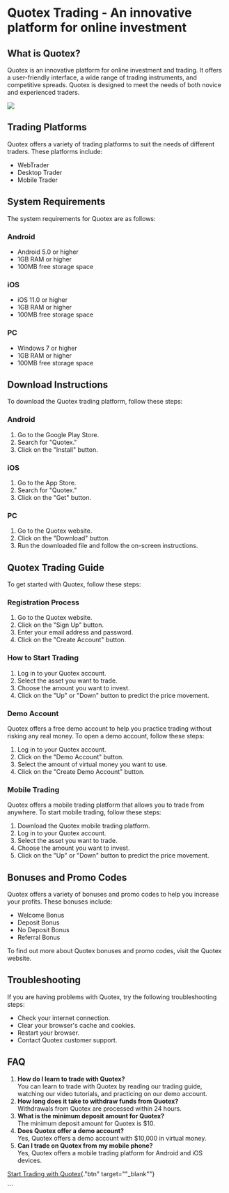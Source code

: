 # Quotex Trading - An innovative platform for online investment

## What is Quotex?

Quotex is an innovative platform for online investment and trading. It
offers a user-friendly interface, a wide range of trading instruments,
and competitive spreads. Quotex is designed to meet the needs of both
novice and experienced traders.

[![](https://static.quotex.io/files/4_en/300_250.jpg)](https://traff.sbs/brokerqxlid)

## Trading Platforms

Quotex offers a variety of trading platforms to suit the needs of
different traders. These platforms include:

-   WebTrader
-   Desktop Trader
-   Mobile Trader

## System Requirements

The system requirements for Quotex are as follows:

### Android

-   Android 5.0 or higher
-   1GB RAM or higher
-   100MB free storage space

### iOS

-   iOS 11.0 or higher
-   1GB RAM or higher
-   100MB free storage space

### PC

-   Windows 7 or higher
-   1GB RAM or higher
-   100MB free storage space

## Download Instructions

To download the Quotex trading platform, follow these steps:

### Android

1.  Go to the Google Play Store.
2.  Search for "Quotex."
3.  Click on the "Install" button.

### iOS

1.  Go to the App Store.
2.  Search for "Quotex."
3.  Click on the "Get" button.

### PC

1.  Go to the Quotex website.
2.  Click on the "Download" button.
3.  Run the downloaded file and follow the on-screen instructions.

## Quotex Trading Guide

To get started with Quotex, follow these steps:

### Registration Process

1.  Go to the Quotex website.
2.  Click on the "Sign Up" button.
3.  Enter your email address and password.
4.  Click on the "Create Account" button.

### How to Start Trading

1.  Log in to your Quotex account.
2.  Select the asset you want to trade.
3.  Choose the amount you want to invest.
4.  Click on the "Up" or "Down" button to predict the price
    movement.

### Demo Account

Quotex offers a free demo account to help you practice trading without
risking any real money. To open a demo account, follow these steps:

1.  Log in to your Quotex account.
2.  Click on the "Demo Account" button.
3.  Select the amount of virtual money you want to use.
4.  Click on the "Create Demo Account" button.

### Mobile Trading

Quotex offers a mobile trading platform that allows you to trade from
anywhere. To start mobile trading, follow these steps:

1.  Download the Quotex mobile trading platform.
2.  Log in to your Quotex account.
3.  Select the asset you want to trade.
4.  Choose the amount you want to invest.
5.  Click on the "Up" or "Down" button to predict the price
    movement.

## Bonuses and Promo Codes

Quotex offers a variety of bonuses and promo codes to help you increase
your profits. These bonuses include:

-   Welcome Bonus
-   Deposit Bonus
-   No Deposit Bonus
-   Referral Bonus

To find out more about Quotex bonuses and promo codes, visit the Quotex
website.

## Troubleshooting

If you are having problems with Quotex, try the following
troubleshooting steps:

-   Check your internet connection.
-   Clear your browser\'s cache and cookies.
-   Restart your browser.
-   Contact Quotex customer support.

## FAQ

1.  **How do I learn to trade with Quotex?**\
    You can learn to trade with Quotex by reading our trading guide,
    watching our video tutorials, and practicing on our demo account.
2.  **How long does it take to withdraw funds from Quotex?**\
    Withdrawals from Quotex are processed within 24 hours.
3.  **What is the minimum deposit amount for Quotex?**\
    The minimum deposit amount for Quotex is \$10.
4.  **Does Quotex offer a demo account?**\
    Yes, Quotex offers a demo account with \$10,000 in virtual money.
5.  **Can I trade on Quotex from my mobile phone?**\
    Yes, Quotex offers a mobile trading platform for Android and iOS
    devices.

[Start Trading with
Quotex](\%22https://traff.sbs/brokerqxlid\%22){."btn"
target=""_blank""}

\`\`\`

